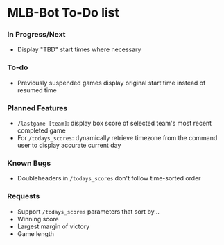 # MLB-Bot To-Do list
### In Progress/Next
- Display "TBD" start times where necessary
### To-do
- Previously suspended games display original start time instead of resumed time
### Planned Features
- `/lastgame [team]`: display box score of selected team's most recent completed game
- For `/todays_scores`: dynamically retrieve timezone from the command user to display accurate current day
### Known Bugs
- Doubleheaders in `/todays_scores` don't follow time-sorted order
### Requests
- Support `/todays_scores` parameters that sort by...
 - Winning score
 - Largest margin of victory
 - Game length